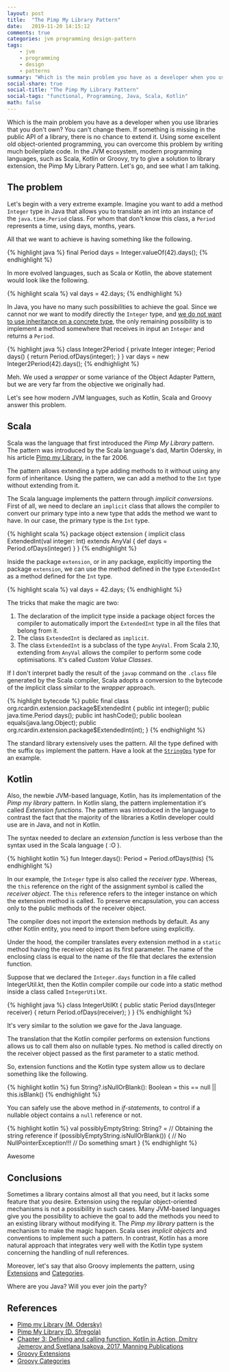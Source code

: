 ```yaml
---
layout: post
title:  "The Pimp My Library Pattern"
date:   2019-11-20 14:15:12
comments: true
categories: jvm programming design-pattern
tags:
    - jvm
    - programming
    - design
    - patterns
summary: "Which is the main problem you have as a developer when you use libraries that you don't own? You can't change them. If something is missing in the public API of a library, there is no chance to extend it. Using some excellent old object-oriented programming, you can overcome this problem by writing much boilerplate code. In the JVM ecosystem, modern programming languages, such as Scala, Kotlin or Groovy, try to give a solution to library extension, the Pimp My Library Pattern."
social-share: true
social-title: "The Pimp My Library Pattern"
social-tags: "functional, Programming, Java, Scala, Kotlin"
math: false
---
```


Which is the main problem you have as a developer when you use libraries that you don't own? You can't change them. If something is missing in the public API of a library, there is no chance to extend it. Using some excellent old object-oriented programming, you can overcome this problem by writing much boilerplate code. In the JVM ecosystem, modern programming languages, such as Scala, Kotlin or Groovy, try to give a solution to library extension, the Pimp My Library Pattern. Let's go, and see what I am talking.

## The problem

Let's begin with a very extreme example. Imagine you want to add a method `Integer` type in Java that allows you to translate an int into an instance of the `java.time.Period` class. For whom that don't know this class, a `Period` represents a time, using days, months, years.

All that we want to achieve is having something like the following.

{% highlight java %}
final Period days = Integer.valueOf(42).days();
{% endhighlight %}

In more evolved languages, such as Scala or Kotlin, the above statement would look like the following.

{% highlight scala %}
val days = 42.days;
{% endhighlight %}

In Java, you have no many such possibilities to achieve the goal. Since we cannot nor we want to modify directly the `Integer` type, and [we do not want to use inheritance on a concrete type](http://rcardin.github.io/design/programming/oop/fp/2018/07/27/the-secret-life-of-objects-part-2.html), the only remaining possibility is to implement a method somewhere that receives in input an `Integer` and returns a `Period`.

{% highlight java %}
class Integer2Period {
    private Integer integer;
    Period days() {
        return Period.ofDays(integer);
    }
}
var days = new Integer2Period(42).days();
{% endhighlight %}

Meh. We used a _wrapper_ or some variance of the Object Adapter Pattern, but we are very far from the objective we originally had.

Let's see how modern JVM languages, such as Kotlin, Scala and Groovy answer this problem.

## Scala

Scala was the language that first introduced the _Pimp My Library_ pattern. The pattern was introduced by the Scala language's dad, Martin Odersky, in his article [Pimp my Library](https://www.artima.com/weblogs/viewpost.jsp?thread=179766), in the far 2006. 

The pattern allows extending a type adding methods to it without using any form of inheritance. Using the pattern, we can add a method to the `Int` type without extending from it.

The Scala language implements the pattern through _implicit conversions_. First of all, we need to declare an `implicit` class that allows the compiler to convert our primary type into a new type that adds the method we want to have. In our case, the primary type is the `Int` type.

{% highlight scala %}
package object extension { 
  implicit class ExtendedInt(val integer: Int) extends AnyVal {
    def days = Period.ofDays(integer)
  }
}
{% endhighlight %}

Inside the package `extension`, or in any package, explicitly importing the package `extension`, we can use the method defined in the type `ExtendedInt` as a method defined for the `Int` type.

{% highlight scala %}
val days = 42.days;
{% endhighlight %}

The tricks that make the magic are two: 

1. The declaration of the implicit type inside a package object forces the compiler to automatically import the `ExtendedInt` type in all the files that belong from it.
2. The class `ExtendedInt` is declared as `implicit`.
3. The class `ExtendedInt` is a subclass of the type `AnyVal`. From Scala 2.10, extending from `AnyVal` allows the compiler to perform some code optimisations. It's called _Custom Value Classes_.

If I don't interpret badly the result of the `javap` command on the `.class` file generated by the Scala compiler, Scala adopts a conversion to the bytecode of the implicit class similar to the _wrapper_ approach.

{% highlight bytecode %}
public final class org.rcardin.extension.package$ExtendedInt {
  public int integer();
  public java.time.Period days();
  public int hashCode();
  public boolean equals(java.lang.Object);
  public org.rcardin.extension.package$ExtendedInt(int);
}
{% endhighlight %}

The standard library extensively uses the pattern. All the type defined with the suffix `Ops` implement the pattern. Have a look at the [`StringOps`](https://www.scala-lang.org/api/2.12.2/scala/collection/immutable/StringOps.html) type for an example.

## Kotlin

Also, the newbie JVM-based language, Kotlin, has its implementation of the _Pimp my library_ pattern. In Kotlin slang, the pattern implementation it's called _Extension functions_. The pattern was introduced in the language to contrast the fact that the majority of the libraries a Kotlin developer could use are in Java, and not in Kotlin.

The syntax needed to declare an _extension function_ is less verbose than the syntax used in the Scala language ( :O ).

{% highlight kotlin %}
fun Integer.days(): Period = Period.ofDays(this)
{% endhighlight %}

In our example, the `Integer` type is also called the _receiver type_. Whereas, the `this` reference on the right of the assignment symbol is called the _receiver object_. The `this` reference refers to the integer instance on which the extension method is called. To preserve encapsulation, you can access only to the public methods of the receiver object.

The compiler does not import the extension methods by default. As any other Kotlin entity, you need to import them before using explicitly.

Under the hood, the compiler translates every extension method in a `static` method having the receiver object as its first parameter. The name of the enclosing class is equal to the name of the file that declares the extension function.

Suppose that we declared the `Integer.days` function in a file called IntegerUtil.kt, then the Kotlin compiler compile our code into a static method inside a class called `IntegerUtilKt`.

{% highlight java %}
class IntegerUtilKt {
    public static Period days(Integer receiver) {
        return Period.ofDays(receiver);
    }
}
{% endhighlight %}

It's very similar to the solution we gave for the Java language.

The translation that the Kotlin compiler performs on extension functions allows us to call them also on nullable types. No method is called directly on the receiver object passed as the first parameter to a static method.

So, extension functions and the Kotlin type system allow us to declare something like the following.

{% highlight kotlin %}
fun String?.isNullOrBlank(): Boolean = this == null || this.isBlank()
{% endhighlight %}

You can safely use the above method in _if-statements_, to control if a nullable object contains a `null` reference or not.

{% highlight kotlin %}
val possiblyEmptyString: String? = // Obtaining the string reference
if (possiblyEmptyString.isNullOrBlank()) { // No NullPointerException!!!
    // Do something smart
}
{% endhighlight %}

Awesome

## Conclusions

Sometimes a library contains almost all that you need, but it lacks some feature that you desire. Extension using the regular object-oriented mechanisms is not a possibility in such cases. Many JVM-based languages give you the possibility to achieve the goal to add the methods you need to an existing library without modifying it. The _Pimp my library_ pattern is the mechanism to make the magic happen. Scala uses _implicit objects_ and conventions to implement such a pattern. In contrast, Kotlin has a more natural approach that integrates very well with the Kotlin type system concerning the handling of null references.

Moreover, let's say that also Groovy implements the pattern, using [Extensions](https://www.baeldung.com/groovy-metaprogramming#extensions) and [Categories](https://www.baeldung.com/groovy-categories).

Where are you Java? Will you ever join the party?

## References

- [Pimp my Library (M. Odersky)](https://www.artima.com/weblogs/viewpost.jsp?thread=179766)
- [Pimp My Library (D. Sfregola)](https://danielasfregola.com/2015/06/08/pimp-my-library/)
- [Chapter 3: Defining and calling function. Kotlin in Action, Dmitry Jemerov and Svetlana Isakova, 2017,
Manning Publications](https://www.manning.com/books/kotlin-in-action)
- [Groovy Extensions](https://www.baeldung.com/groovy-metaprogramming#extensions)
- [Groovy Categories](https://www.baeldung.com/groovy-categories)
